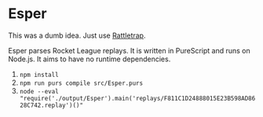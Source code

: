 # Esper

This was a dumb idea. Just use [Rattletrap](https://github.com/tfausak/rattletrap).

Esper parses Rocket League replays. It is written in PureScript and runs on
Node.js. It aims to have no runtime dependencies.

1.  `npm install`
2.  `npm run purs compile src/Esper.purs`
3.  `node --eval "require('./output/Esper').main('replays/F811C1D24888015E23B598AD8628C742.replay')()"`
